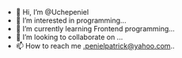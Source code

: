 - 👋 Hi, I’m @Uchepeniel
- 👀 I’m interested in programming...
- 🌱 I’m currently learning Frontend programming...
- 💞️ I’m looking to collaborate on ...
- 📫 How to reach me .penielpatrick@yahoo.com..

<!---
Uchepeniel/Uchepeniel is a ✨ special ✨ repository because its `README.md` (this file) appears on your GitHub profile.
You can click the Preview link to take a look at your changes.
--->
